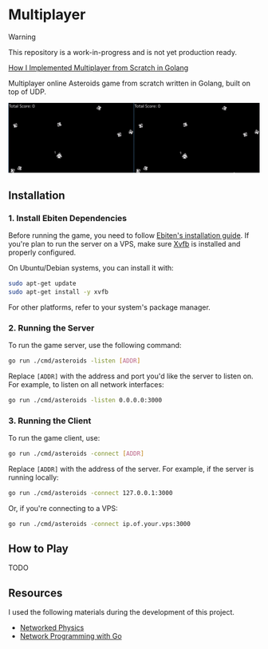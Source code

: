# Multiplayer

> [!WARNING]
>
> This repository is a work-in-progress and is not yet production ready.

[How I Implemented Multiplayer from Scratch in Golang](https://youtu.be/G8nxQ9ESIFA)

Multiplayer online Asteroids game from scratch written in Golang, built on top
of UDP.

![demo](./demo.gif)

## Installation

### 1. Install Ebiten Dependencies

Before running the game, you need to follow [Ebiten's installation
guide](https://ebitengine.org/en/documents/install.html). If you're plan to run
the server on a VPS, make sure [Xvfb](https://en.wikipedia.org/wiki/Xvfb) is
installed and properly configured.

On Ubuntu/Debian systems, you can install it with:

```bash
sudo apt-get update
sudo apt-get install -y xvfb
```

For other platforms, refer to your system's package manager.

### 2. Running the Server

To run the game server, use the following command:

```bash
go run ./cmd/asteroids -listen [ADDR]
```

Replace `[ADDR]` with the address and port you'd like the server to listen on.
For example, to listen on all network interfaces:

```bash
go run ./cmd/asteroids -listen 0.0.0.0:3000
```

### 3. Running the Client

To run the game client, use:

```bash
go run ./cmd/asteroids -connect [ADDR]
```

Replace `[ADDR]` with the address of the server. For example, if the server is
running locally:

```bash
go run ./cmd/asteroids -connect 127.0.0.1:3000
```

Or, if you're connecting to a VPS:

```bash
go run ./cmd/asteroids -connect ip.of.your.vps:3000
```

## How to Play

TODO

## Resources

I used the following materials during the development of this project.

- [Networked Physics](https://gafferongames.com/categories/networked-physics)
- [Network Programming with Go](https://www.amazon.com/Network-Programming-Go-Adam-Woodbeck/dp/1718500882)

